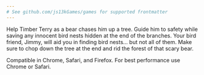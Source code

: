 ```yaml
---
# See github.com/js13kGames/games for supported frontmatter
---
```

Help Timber Terry as a bear chases him up a tree. Guide him to safety while saving any innocent bird nests hidden at the end of the branches. Your bird friend, Jimmy, will aid you in finding bird nests... but not all of them. Make sure to chop down the tree at the end and rid the forest of that scary bear.

Compatible in Chrome, Safari, and Firefox.
For best performance use Chrome or Safari.